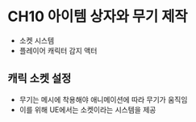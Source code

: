 # **CH10 아이템 상자와 무기 제작**

- 소켓 시스템
- 플레이어 캐릭터 감지 액터

## **캐릭 소켓 설정**

- 무기는 메시에 착용해야 애니메이션에 따라 무기가 움직임
- 이를 위해 UE에서는 소켓이라는 시스템을 제공


